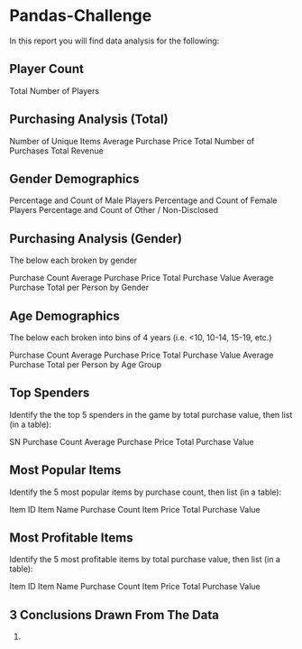 # Pandas-Challenge

In this report you will find data analysis for the following:

## Player Count

Total Number of Players


## Purchasing Analysis (Total)

Number of Unique Items
Average Purchase Price
Total Number of Purchases
Total Revenue


## Gender Demographics

Percentage and Count of Male Players
Percentage and Count of Female Players
Percentage and Count of Other / Non-Disclosed


## Purchasing Analysis (Gender)

The below each broken by gender

Purchase Count
Average Purchase Price
Total Purchase Value
Average Purchase Total per Person by Gender




## Age Demographics

The below each broken into bins of 4 years (i.e. <10, 10-14, 15-19, etc.)

Purchase Count
Average Purchase Price
Total Purchase Value
Average Purchase Total per Person by Age Group




## Top Spenders

Identify the the top 5 spenders in the game by total purchase value, then list (in a table):

SN
Purchase Count
Average Purchase Price
Total Purchase Value




## Most Popular Items

Identify the 5 most popular items by purchase count, then list (in a table):

Item ID
Item Name
Purchase Count
Item Price
Total Purchase Value




## Most Profitable Items

Identify the 5 most profitable items by total purchase value, then list (in a table):

Item ID
Item Name
Purchase Count
Item Price
Total Purchase Value

## 3 Conclusions Drawn From The Data

1. 

